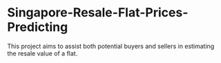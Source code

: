 # Singapore-Resale-Flat-Prices-Predicting
This project aims to assist both potential buyers and sellers in estimating the resale value of a flat.
